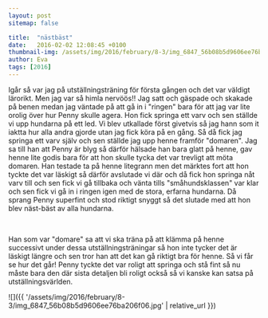 ```yaml
---
layout: post
sitemap: false

title:  "nästbäst"
date:   2016-02-02 12:08:45 +0100
thumbnail-img: /assets/img/2016/february/8-3/img_6847_56b08b5d9606ee76ba206f06.jpg
author: Eva
tags: [2016]
---
```


Igår så var jag på utställningsträning för första gången och det var väldigt lärorikt. Men jag var så himla nervöös!! Jag satt och gäspade och skakade på benen medan jag väntade på att gå in i "ringen" bara för att jag var lite orolig över hur Penny skulle agera. Hon fick springa ett varv och sen ställde vi upp hundarna på ett led. Vi blev utkallade först givetvis så jag hann som it iaktta hur alla andra gjorde utan jag fick köra på en gång. Så då fick jag springa ett varv själv och sen ställde jag upp henne framför "domaren". Jag sa till han att Penny är blyg så därför hälsade han bara glatt på henne, gav henne lite godis bara för att hon skulle tycka det var trevligt att möta domaren. Han testade ta på henne litegrann men det märktes fort att hon tyckte det var läskigt så därför avslutade vi där och då fick hon springa nåt varv till och sen fick vi gå tillbaka och vänta tills "småhundsklassen" var klar och sen fick vi gå in i ringen igen med de stora, erfarna hundarna. Då sprang Penny superfint och stod riktigt snyggt så det slutade med att hon blev näst-bäst av alla hundarna. 




 




Han som var "domare" sa att vi ska träna på att klämma på henne successivt under dessa utställningsträningar så hon inte tycker det är läskigt längre och sen tror han att det kan gå riktigt bra för henne. Så vi får se hur det går! Penny tyckte det var roligt att springa och stå fint så nu måste bara den där sista detaljen bli roligt också så vi kanske kan satsa på utställningsvärlden.

![]({{ '/assets/img/2016/february/8-3/img_6847_56b08b5d9606ee76ba206f06.jpg'  | relative_url }})

